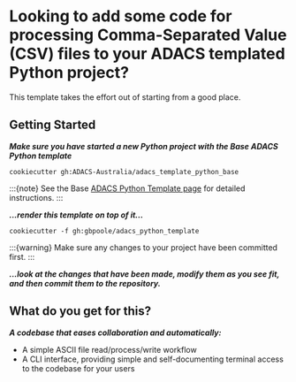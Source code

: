 # Looking to add some code for processing Comma-Separated Value (CSV) files to your ADACS templated Python project?
This template takes the effort out of starting from a good place.

## Getting Started
***Make sure you have started a new Python project with the Base ADACS Python template***
``` console
cookiecutter gh:ADACS-Australia/adacs_template_python_base
```

:::{note}
See the Base [ADACS Python Template page](https://github.com/ADACS-Australia/adacs_template_python_base) for detailed instructions.
:::

***...render this template on top of it...***
``` console
cookiecutter -f gh:gbpoole/adacs_python_template
```
:::{warning}
Make sure any changes to your project have been committed first.
:::

***...look at the changes that have been made, modify them as you see fit, and then commit them to the repository.***

## What do you get for this?
***A codebase that eases collaboration and automatically:***
* A simple ASCII file read/process/write workflow
* A CLI interface, providing simple and self-documenting terminal access to the codebase for your users
